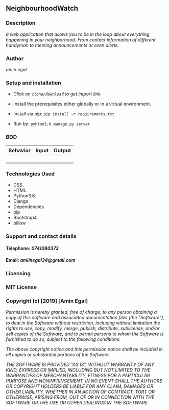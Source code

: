 ## NeighbourhoodWatch

### Description
_a web application that allows you to be in the loop about everything happening in your neighborhood. From contact information of different handyman to meeting announcements or even alerts._
### Author
_amin egal_

### Setup and installation
* _Click on `clone/download` to get import link_
* Install the prerequisites either globally or in a virtual environment.
* Install via pip:
            ``` pip install -r requirements.txt ```

*  Run by:
           ``` pyhton3.6 manage.py server ```

### BDD
| Behavior  |Input   | Output  |
|:-:|---|---|
|  |  |    |
|  |   |   |
|   |   |   |
|   |  |  |

### Technologies Used
* CSS.
* HTML.
* Python3.6.
* Django
* Dependencies
* pip
* Bootstrap4
* pillow

### Support and contact details
#### Telephone: _0741080373_
#### Email: _amiinegal34@gmail.com_

### Licensing
### MIT License
### Copyright (c) [2019] [Amin Egal]
_Permission is hereby granted, free of charge, to any person obtaining a copy of this software and_ _associated documentation files (the "Software"), to deal in the Software without restriction, _including_ without limitation the rights to use, copy, modify, merge, publish, distribute, sublicense,_ _and/or sell copies of the Software, and to permit persons to whom the Software is furnished to do so,_ _subject to the following conditions:_

_The above copyright notice and this permission notice shall be included in all copies or substantial portions of the Software._

_THE SOFTWARE IS PROVIDED "AS IS", WITHOUT WARRANTY OF ANY KIND, EXPRESS OR IMPLIED, INCLUDING BUT NOT_ _LIMITED TO THE WARRANTIES OF MERCHANTABILITY, FITNESS FOR A PARTICULAR PURPOSE AND NONINFRINGEMENT. IN_ _NO EVENT SHALL THE AUTHORS OR COPYRIGHT HOLDERS BE LIABLE FOR ANY CLAIM, DAMAGES OR OTHER LIABILITY,_ _WHETHER IN AN ACTION OF CONTRACT, TORT OR OTHERWISE, ARISING FROM, OUT OF OR IN CONNECTION WITH THE_ _SOFTWARE OR THE USE OR OTHER DEALINGS IN THE SOFTWARE._
